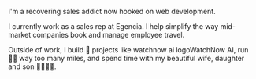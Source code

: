 I'm a recovering sales addict now hooked on web development.

I currently work as a sales rep at Egencia. I help simplify the way mid-market companies book and manage employee travel.

Outside of work, I build 🔨 projects like
watchnow ai logoWatchNow AI, run 🏃‍♂️ way too many miles, and spend time with my beautiful wife, daughter and son 👨‍👩‍👧‍👦.
